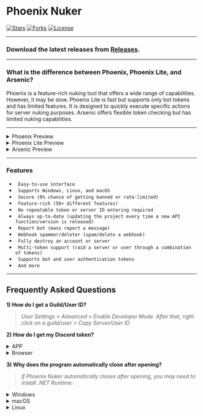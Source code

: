 # Phoenix Nuker

[![Stars](https://img.shields.io/github/stars/extatent/Phoenix-Nuker?label=Stars&style=for-the-badge)](https://github.com/extatent/Phoenix-Nuker/stargazers)
[![Forks](https://img.shields.io/github/forks/extatent/Phoenix-Nuker?label=Forks&style=for-the-badge)](https://github.com/extatent/Phoenix-Nuker/network/members)
[![License](https://img.shields.io/github/license/extatent/Phoenix-Nuker?style=for-the-badge)](https://github.com/extatent/Phoenix-Nuker/blob/main/LICENSE)

---

### Download the latest releases from [Releases](https://github.com/extatent/Phoenix-Nuker/releases/tag/Download).

---
### What is the difference between Phoenix, Phoenix Lite, and Arsenic?

Phoenix is a feature-rich nuking tool that offers a wide range of capabilities. However, it may be slow. Phoenix Lite is fast but supports only bot tokens and has limited features. It is designed to quickly execute specific actions for server nuking purposes. Arsenic offers flexible token checking but has limited nuking capabilities.

---

<details>
<summary>Phoenix Preview</summary>
<img src="https://i.imgur.com/gYP8py9.png" alt="Screenshot of Phoenix Nuker">
</details>

<details>
<summary>Phoenix Lite Preview</summary>
<img src="https://i.imgur.com/ZRYrqnO.png" alt="Screenshot of Phoenix Lite">
<img src="https://i.imgur.com/3nlEJn4.png" alt="Screenshot of Phoenix Lite">
</details>

<details>
<summary>Arsenic Preview</summary>
<img src="https://i.imgur.com/E2uzSyi.png" alt="Screenshot of Arsenic">
<img src="https://i.imgur.com/0JXVICS.png" alt="Screenshot of Arsenic">
</details>

---

### Features

* ` Easy-to-use interface`
* ` Supports Windows, Linux, and macOS`
* ` Secure (0% chance of getting banned or rate-limited)`
* ` Feature-rich (50+ different features)`
* ` No repeatable token or server ID entering required`
* ` Always up-to-date (updating the project every time a new API function/version is released)`
* ` Report bot (mass report a message)`
* ` Webhook spammer/deleter (spam/delete a webhook)`
* ` Fully destroy an account or server`
* ` Multi-token support (raid a server or user through a combination of tokens)`
* ` Supports bot and user authentication tokens`
* ` And more`

---

## Frequently Asked Questions

**1) How do I get a Guild/User ID?**
> *User Settings > Advanced > Enable Developer Mode. After that, right click on a guild/user > Copy Server/User ID*

**2) How do I get my Discord token?**
<details>
<summary>APP</summary>

> *Press the Windows Key + R and type %appdata%\discord in the dialog box.*

> *Search for settings.json file and open it in notepad or any text editor of your choice.*

> *At the end of the second last bracket, type "DANGEROUS_ENABLE_DEVTOOLS_ONLY_ENABLE_IF_YOU_KNOW_WHAT_YOURE_DOING": true,* 

> *Save the file and exit the text editor.*

> *Restart the Discord app by first exiting and then relaunching the app.*

> *Press CTRL+Shift+I in the APP and paste:*
```javascript
(webpackChunkdiscord_app.push([[''],{},e=>{m=[];for(let c in e.c)m.push(e.c[c])}]),m).find(m=>m?.exports?.default?.getToken!==void 0).exports.default.getToken()
```
</details>
<details>
<summary>Browser</summary>

> *Go to Discord in your browser, login, press CTRL+SHIFT+J and paste:*
```javascript
(webpackChunkdiscord_app.push([[''],{},e=>{m=[];for(let c in e.c)m.push(e.c[c])}]),m).find(m=>m?.exports?.default?.getToken!==void 0).exports.default.getToken()
```

</details>

**3) Why does the program automatically close after opening?**
> *If Phoenix Nuker automatically closes after opening, you may need to install .NET Runtime:*
<details>
<summary>Windows</summary>

* [Download x64](https://dotnet.microsoft.com/en-us/download/dotnet/thank-you/runtime-7.0.8-windows-x64-installer)
* [Download x86](https://dotnet.microsoft.com/en-us/download/dotnet/thank-you/runtime-7.0.8-windows-x86-installer)
* [Download Arm64](https://dotnet.microsoft.com/en-us/download/dotnet/thank-you/runtime-7.0.8-windows-arm64-installer)

</details>
<details>
<summary>macOS</summary>

* [Download x64](https://dotnet.microsoft.com/en-us/download/dotnet/thank-you/runtime-7.0.8-macos-x64-installer)
* [Download Arm64](https://dotnet.microsoft.com/en-us/download/dotnet/thank-you/runtime-7.0.8-macos-arm64-installer)

</details>
<details>
<summary>Linux</summary>

* [Install .NET on Linux](https://learn.microsoft.com/dotnet/core/install/linux?WT.mc_id=dotnet-35129-website)

</details>
